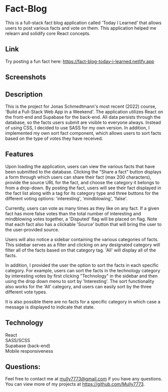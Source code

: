 # Fact-Blog

This is a full-stack fact blog application called 'Today I Learned' that allows users to post various facts and vote on them. This application helped me relearn and solidify core React concepts.

## Link

Try posting a fun fact here: https://fact-blog-today-i-learned.netlify.app

## Screenshots

## Description

This is the project for Jonas Schmedtmann's most recent (2022) course, 'Build a Full-Stack Web App in a Weekend'. The application utilizes React on the front-end and Supabase for the back-end. All data persists through the database, so the facts users submit are visible to everyone always. Instead of using CSS, I decided to use SASS for my own version. In addition, I implemented my own sort fact component, which allows users to sort facts based on the type of votes they have received.

## Features

Upon loading the application, users can view the various facts that have been submitted to the database. Clicking the "Share a fact" button displays a form through which users can share their fact (max 200 characters), provide the source URL for the fact, and choose the category it belongs to from a drop-down. By posting the fact, users will see their fact displayed in the fact list along with a tag for its category type and three buttons for the different voting options: 'interesting', 'mindblowing', 'false'.

Currently, users can vote as many times as they like on any fact. If a given fact has more false votes than the total number of interesting and mindblowing votes together, a 'Disputed' flag will be placed on flag. Note that each fact also has a clickable 'Source' button that will bring the user to the user-provided source.

Users will also notice a sidebar containing the various categories of facts. This sidebar serves as a filter and clicking on any designated category will filter all of the facts based on that category tag. 'All' will display all of the facts.

In addition, I provided the user the option to sort the facts in each specific category. For example, users can sort the facts in the technology category by interesting votes by first clicking "Technology" in the sidebar and then using the drop down menu to sort by 'Interesting'. The sort functionality also works for the 'All' category, and users can easily sort by the three different vote types.

It is also possible there are no facts for a specific category in which case a message is displayed to indicate that state.

## Technology

React
<br>
SASS/SCSS
<br>
Supabase (back-end)
<br>
Mobile responsiveness

## Questions:

Feel free to contact me at mully7773@gmail.com if you have any questions. <br>
You can view more of my projects at https://github.com/Mully7773.
